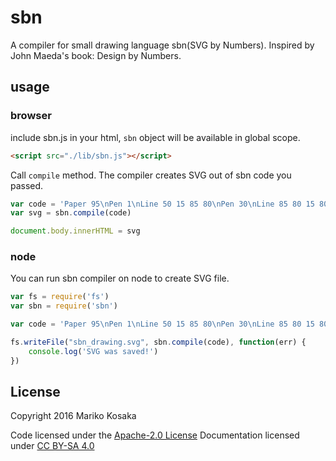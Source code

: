 # sbn

A compiler for small drawing language sbn(SVG by Numbers). Inspired by John Maeda's book: Design by Numbers.

## usage
### browser
include sbn.js in your html, `sbn` object will be available in global scope.
```html
<script src="./lib/sbn.js"></script>
```
Call `compile` method. The compiler creates SVG out of sbn code you passed.
```javascript
var code = 'Paper 95\nPen 1\nLine 50 15 85 80\nPen 30\nLine 85 80 15 80\nPen 70\nLine 15 80 50 15'
var svg = sbn.compile(code)

document.body.innerHTML = svg
```

### node
You can run sbn compiler on node to create SVG file.
```javascript
var fs = require('fs')
var sbn = require('sbn')

var code = 'Paper 95\nPen 1\nLine 50 15 85 80\nPen 30\nLine 85 80 15 80\nPen 70\nLine 15 80 50 15'

fs.writeFile("sbn_drawing.svg", sbn.compile(code), function(err) {
    console.log('SVG was saved!')
})
```

## License
Copyright 2016 Mariko Kosaka

Code licensed under the [Apache-2.0 License](http://www.apache.org/licenses/LICENSE-2.0)
Documentation licensed under [CC BY-SA 4.0](http://creativecommons.org/licenses/by-sa/4.0/)